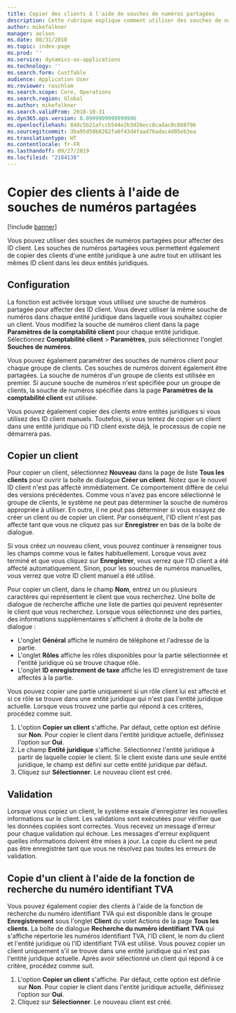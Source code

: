 ```yaml
---
title: Copier des clients à l'aide de souches de numéros partagées
description: Cette rubrique explique comment utiliser des souches de numéros partagées pour copier un client dans une autre entité juridique tout en conservant le même ID client.
author: mikefalkner
manager: aolson
ms.date: 08/31/2018
ms.topic: index-page
ms.prod: ''
ms.service: dynamics-ax-applications
ms.technology: ''
ms.search.form: CustTable
audience: Application User
ms.reviewer: roschlom
ms.search.scope: Core, Operations
ms.search.region: Global
ms.author: mikefalkner
ms.search.validFrom: 2018-10-31
ms.dyn365.ops.version: 8.0999999999999996
ms.openlocfilehash: 848c5b21afccb544e2b3d26ecc8cadac0c860796
ms.sourcegitcommit: 3ba95d50b8262fa0f43d4faad76adac4d05eb3ea
ms.translationtype: HT
ms.contentlocale: fr-FR
ms.lasthandoff: 09/27/2019
ms.locfileid: "2184138"
---
```

# <a name="copy-customers-by-using-shared-number-sequences"></a>Copier des clients à l'aide de souches de numéros partagées

[!include [banner](../includes/banner.md)]

Vous pouvez utiliser des souches de numéros partagées pour affecter des ID client. Les souches de numéros partagées vous permettent également de copier des clients d'une entité juridique à une autre tout en utilisant les mêmes ID client dans les deux entités juridiques.

## <a name="setup"></a>Configuration

La fonction est activée lorsque vous utilisez une souche de numéros partagée pour affecter des ID client. Vous devez utiliser la même souche de numéros dans chaque entité juridique dans laquelle vous souhaitez copier un client. Vous modifiez la souche de numéros client dans la page **Paramètres de la comptabilité client** pour chaque entité juridique. Sélectionnez **Comptabilité client** \> **Paramètres**, puis sélectionnez l'onglet **Souches de numéros**.

Vous pouvez également paramétrer des souches de numéros client pour chaque groupe de clients. Ces souches de numéros doivent également être partagées. La souche de numéros d'un groupe de clients est utilisée en premier. Si aucune souche de numéros n'est spécifiée pour un groupe de clients, la souche de numéros spécifiée dans la page **Paramètres de la comptabilité client** est utilisée.

Vous pouvez également copier des clients entre entités juridiques si vous utilisez des ID client manuels. Toutefois, si vous tentez de copier un client dans une entité juridique où l'ID client existe déjà, le processus de copie ne démarrera pas.

## <a name="copy-a-customer"></a>Copier un client

Pour copier un client, sélectionnez **Nouveau** dans la page de liste **Tous les clients** pour ouvrir la boîte de dialogue **Créer un client**. Notez que le nouvel ID client n'est pas affecté immédiatement. Ce comportement diffère de celui des versions précédentes. Comme vous n'avez pas encore sélectionné le groupe de clients, le système ne peut pas déterminer la souche de numéros appropriée à utiliser. En outre, il ne peut pas déterminer si vous essayez de créer un client ou de copier un client. Par conséquent, l'ID client n'est pas affecté tant que vous ne cliquez pas sur **Enregistrer** en bas de la boîte de dialogue.

Si vous créez un nouveau client, vous pouvez continuer à renseigner tous les champs comme vous le faites habituellement. Lorsque vous avez terminé et que vous cliquez sur **Enregistrer**, vous verrez que l'ID client a été affecté automatiquement. Sinon, pour les souches de numéros manuelles, vous verrez que votre ID client manuel a été utilisé.

Pour copier un client, dans le champ **Nom**, entrez un ou plusieurs caractères qui représentent le client que vous recherchez. Une boîte de dialogue de recherche affiche une liste de parties qui peuvent représenter le client que vous recherchez. Lorsque vous sélectionnez une des parties, des informations supplémentaires s'affichent à droite de la boîte de dialogue :

- L'onglet **Général** affiche le numéro de téléphone et l'adresse de la partie.
- L'onglet **Rôles** affiche les rôles disponibles pour la partie sélectionnée et l'entité juridique où se trouve chaque rôle.
- L'onglet **ID enregistrement de taxe** affiche les ID enregistrement de taxe affectés à la partie.

Vous pouvez copier une partie uniquement si un rôle client lui est affecté et si ce rôle se trouve dans une entité juridique qui n'est pas l'entité juridique actuelle. Lorsque vous trouvez une partie qui répond à ces critères, procédez comme suit.

1. L'option **Copier un client** s'affiche. Par défaut, cette option est définie sur **Non**. Pour copier le client dans l'entité juridique actuelle, définissez l'option sur **Oui**. 
2. Le champ **Entité juridique** s'affiche. Sélectionnez l'entité juridique à partir de laquelle copier le client. Si le client existe dans une seule entité juridique, le champ est défini sur cette entité juridique par défaut.
3. Cliquez sur **Sélectionner**. Le nouveau client est créé.

## <a name="validation"></a>Validation

Lorsque vous copiez un client, le système essaie d'enregistrer les nouvelles informations sur le client. Les validations sont exécutées pour vérifier que les données copiées sont correctes. Vous recevez un message d'erreur pour chaque validation qui échoue. Les messages d'erreur expliquent quelles informations doivent être mises à jour. La copie du client ne peut pas être enregistrée tant que vous ne résolvez pas toutes les erreurs de validation.

## <a name="copy-a-customer-by-using-tax-exempt-number-search-feature"></a>Copie d'un client à l'aide de la fonction de recherche du numéro identifiant TVA

Vous pouvez également copier des clients à l'aide de la fonction de recherche du numéro identifiant TVA qui est disponible dans le groupe **Enregistrement** sous l'onglet **Client** du volet Actions de la page **Tous les clients**. La boîte de dialogue **Recherche du numéro identifiant TVA** qui s'affiche répertorie les numéros identifiant TVA, l'ID client, le nom du client et l'entité juridique où l'ID identifiant TVA est utilisé. Vous pouvez copier un client uniquement s'il se trouve dans une entité juridique qui n'est pas l'entité juridique actuelle. Après avoir sélectionné un client qui répond à ce critère, procédez comme suit.

1. L'option **Copier un client** s'affiche. Par défaut, cette option est définie sur **Non**. Pour copier le client dans l'entité juridique actuelle, définissez l'option sur **Oui**. 
2. Cliquez sur **Sélectionner**. Le nouveau client est créé.
